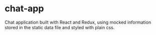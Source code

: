 # chat-app
Chat application built with React and Redux, using mocked information stored in the static data file and styled with plain css.
